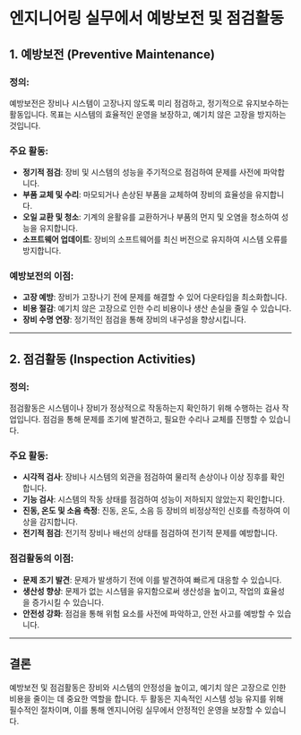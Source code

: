 # 엔지니어링 실무에서 예방보전 및 점검활동

## 1. 예방보전 (Preventive Maintenance)

### **정의**:
예방보전은 장비나 시스템이 고장나지 않도록 미리 점검하고, 정기적으로 유지보수하는 활동입니다. 목표는 시스템의 효율적인 운영을 보장하고, 예기치 않은 고장을 방지하는 것입니다.

### **주요 활동**:
- **정기적 점검**: 장비 및 시스템의 성능을 주기적으로 점검하여 문제를 사전에 파악합니다.
- **부품 교체 및 수리**: 마모되거나 손상된 부품을 교체하여 장비의 효율성을 유지합니다.
- **오일 교환 및 청소**: 기계의 윤활유를 교환하거나 부품의 먼지 및 오염을 청소하여 성능을 유지합니다.
- **소프트웨어 업데이트**: 장비의 소프트웨어를 최신 버전으로 유지하여 시스템 오류를 방지합니다.

### **예방보전의 이점**:
- **고장 예방**: 장비가 고장나기 전에 문제를 해결할 수 있어 다운타임을 최소화합니다.
- **비용 절감**: 예기치 않은 고장으로 인한 수리 비용이나 생산 손실을 줄일 수 있습니다.
- **장비 수명 연장**: 정기적인 점검을 통해 장비의 내구성을 향상시킵니다.

---

## 2. 점검활동 (Inspection Activities)

### **정의**:
점검활동은 시스템이나 장비가 정상적으로 작동하는지 확인하기 위해 수행하는 검사 작업입니다. 점검을 통해 문제를 조기에 발견하고, 필요한 수리나 교체를 진행할 수 있습니다.

### **주요 활동**:
- **시각적 검사**: 장비나 시스템의 외관을 점검하여 물리적 손상이나 이상 징후를 확인합니다.
- **기능 검사**: 시스템의 작동 상태를 점검하여 성능이 저하되지 않았는지 확인합니다.
- **진동, 온도 및 소음 측정**: 진동, 온도, 소음 등 장비의 비정상적인 신호를 측정하여 이상을 감지합니다.
- **전기적 점검**: 전기적 장비나 배선의 상태를 점검하여 전기적 문제를 예방합니다.

### **점검활동의 이점**:
- **문제 조기 발견**: 문제가 발생하기 전에 이를 발견하여 빠르게 대응할 수 있습니다.
- **생산성 향상**: 문제가 없는 시스템을 유지함으로써 생산성을 높이고, 작업의 효율성을 증가시킬 수 있습니다.
- **안전성 강화**: 점검을 통해 위험 요소를 사전에 파악하고, 안전 사고를 예방할 수 있습니다.

---

## 결론

예방보전 및 점검활동은 장비와 시스템의 안정성을 높이고, 예기치 않은 고장으로 인한 비용을 줄이는 데 중요한 역할을 합니다. 두 활동은 지속적인 시스템 성능 유지를 위해 필수적인 절차이며, 이를 통해 엔지니어링 실무에서 안정적인 운영을 보장할 수 있습니다.
